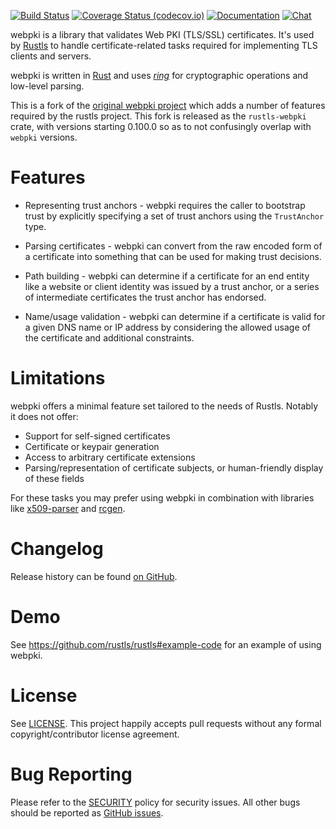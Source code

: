[![Build Status](https://github.com/rustls/webpki/actions/workflows/ci.yml/badge.svg?branch=main)](https://github.com/rustls/webpki/actions/workflows/ci.yml?query=branch%3Amain)
[![Coverage Status (codecov.io)](https://codecov.io/gh/rustls/webpki/branch/main/graph/badge.svg)](https://codecov.io/gh/rustls/webpki/)
[![Documentation](https://docs.rs/rustls-webpki/badge.svg)](https://docs.rs/rustls-webpki/)
[![Chat](https://img.shields.io/discord/976380008299917365?logo=discord)](https://discord.gg/MCSB76RU96)

webpki is a library that validates Web PKI (TLS/SSL) certificates. It's
used by [Rustls](https://github.com/rustls/rustls) to handle certificate-related
tasks required for implementing TLS clients and servers.

webpki is written in [Rust](https://www.rust-lang.org/) and uses
[*ring*](https://github.com/briansmith/ring) for cryptographic operations and
low-level parsing.

This is a fork of the [original webpki project](https://github.com/briansmith/webpki)
which adds a number of features required by the rustls project.  This fork is
released as the `rustls-webpki` crate, with versions starting 0.100.0 so as to
not confusingly overlap with `webpki` versions.


Features
===============

* Representing trust anchors - webpki requires the caller to bootstrap trust by 
  explicitly specifying a set of trust anchors using the `TrustAnchor` type.

* Parsing certificates - webpki can convert from the raw encoded form of
  a certificate into something that can be used for making trust decisions.

* Path building - webpki can determine if a certificate for an end entity like
  a website or client identity was issued by a trust anchor, or a series of
  intermediate certificates the trust anchor has endorsed.

* Name/usage validation - webpki can determine if a certificate is valid for
  a given DNS name or IP address by considering the allowed usage of the
  certificate and additional constraints.


Limitations
===============

webpki offers a minimal feature set tailored to the needs of Rustls. Notably it
does not offer:

* Support for self-signed certificates
* Certificate or keypair generation
* Access to arbitrary certificate extensions
* Parsing/representation of certificate subjects, or human-friendly display of
  these fields

For these tasks you may prefer using webpki in combination with libraries like
[x509-parser](https://github.com/rusticata/x509-parser) and
[rcgen](https://github.com/est31/rcgen).


Changelog
=========

Release history can be found [on GitHub](https://github.com/rustls/webpki/releases).


Demo
====

See https://github.com/rustls/rustls#example-code for an example of using
webpki.


License
=======

See [LICENSE](LICENSE). This project happily accepts pull requests without any
formal copyright/contributor license agreement.


Bug Reporting
=============

Please refer to the [SECURITY](SECURITY.md) policy for security issues. All
other bugs should be reported as [GitHub issues](https://github.com/rustls/webpki/issues/new).
